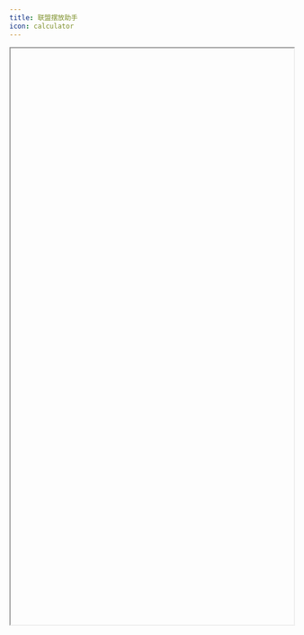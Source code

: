 ```yaml
---
title: 联盟摆放助手
icon: calculator
---
```


<iframe
  v-show="loaded"
  ref="iframeRef"
  :src="legionUrl"
  height="1024px"
  width="100%"
  class="iframe"
/>

<script setup lang="ts">
import { onMounted, ref } from "vue";

const legionUrl = import.meta.env.VITE_LEGION_URL;
const iframeRef = ref();
const loaded = ref(false);

onMounted(() => {
  iframeRef.value.onload = () => {
    loaded.value = true;
  };
});
</script>

<style scoped>
.iframe {
  margin: 0;
  border: none;
}
</style>